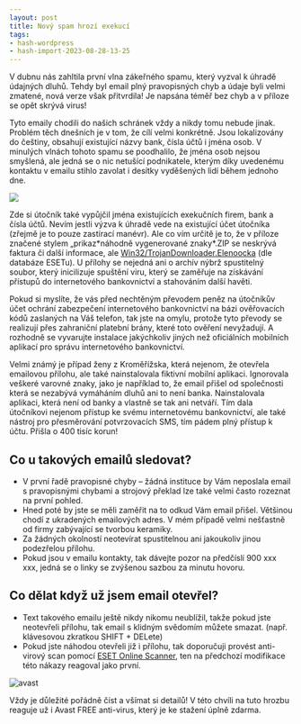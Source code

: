 ```yaml
---
layout: post
title: Nový spam hrozí exekucí
tags:
- hash-wordpress
- hash-import-2023-08-28-13-25
---
```


V dubnu nás zahltila první vlna zákeřného spamu, který vyzval k úhradě údajných dluhů. Tehdy byl email plný pravopisných chyb a údaje byli velmi zmatené, nová verze však přitvrdila! Je napsána téměř bez chyb a v příloze se opět skrývá virus!<!--more-->

Tyto emaily chodili do našich schránek vždy a nikdy tomu nebude jinak. Problém těch dnešních je v tom, že cílí velmi konkrétně. Jsou lokalizovány do češtiny, obsahují existující názvy bank, čísla účtů i jména osob. V minulých vlnách tohoto spamu se poodhalilo, že jména osob nejsou smyšlená, ale jedná se o nic netušící podnikatele, kterým díky uvedenému kontaktu v emailu stihlo zavolat i desítky vyděšených lidí během jednoho dne.

[![](http://192.168.20.2/wordpress/wp-content/uploads/2014/07/spamíík-1024x576.png)](http://192.168.20.2/wordpress/wp-content/uploads/2014/07/spamíík.png)

Zde si útočník také vypůjčil jména existujících exekučních firem, bank a čísla účtů. Nevím jestli výzva k úhradě vede na existující účet útočníka (zřejmě je to pouze zastírací manévr). Ale co vím určitě je to, že v příloze značené stylem „prikaz\*náhodně vygenerované znaky\*.ZIP se neskrývá faktura či další informace, ale&nbsp;[Win32/TrojanDownloader.Elenoocka](http://www.virusradar.com/en/Win32_TrojanDownloader.Elenoocka.A/description "Virus radar")&nbsp;(dle databáze ESETu). U přílohy se nejedná ani o archív nýbrž spustitelný soubor, který inicilizuje spuštění viru, který se zaměřuje na&nbsp;získávání přístupů do internetového bankovnictví a stahováním další havěti.

Pokud si myslíte, že vás před nechtěným převodem peněz na útočníkův účet ochrání zabezpečení internetového bankovnictví na bázi ověřovacích kódů zaslaných na Váš telefon, tak jste na omylu, protože tyto převody se realizují přes zahraniční platební brány, které toto ověření nevyžadují. A rozhodně se vyvarujte instalace jakýchkoliv jiných než oficiálních mobilních aplikací pro správu internetového bankovnictví.

Velmi známý je případ ženy z&nbsp;Kroměřížska, která nejenom, že otevřela emailovou přílohu, ale také nainstalovala fiktivní mobilní aplikaci. Ignorovala veškeré varovné znaky, jako je například to, že email přišel od společnosti která se nezabývá vymáháním dluhů ani to není banka. Nainstalovala aplikaci, která není od banky a vlastně se tak ani netváří. Tím dala útočníkovi nejenom přístup ke svému internetovému bankovnictví, ale také nástroj pro přesměrování potvrzovacích SMS, tím pádem plný přístup k účtu. Přišla o 400 tisíc korun!

## Co u takových emailů sledovat?

- V první řadě pravopisné chyby – žádná instituce by Vám neposlala email s pravopisnými chybami a strojový překlad lze také velmi často rozeznat na první pohled.
- Hned poté by jste se měli zaměřit na to odkud Vám email přišel. Většinou chodí z ukradených emailových adres. V mém případě velmi nešťastně od firmy zabývající se tvorbou keramiky.
- Za žádných okolností neotevírat spustitelnou ani jakoukoliv jinou podezřelou přílohu.
- Pokud jsou v emailu kontakty, tak dávejte pozor na předčíslí 900 xxx xxx, jedná se o linky se zvýšenou sazbou za minutu hovoru.

## Co dělat když už jsem email otevřel?

- Text takového emailu ještě nikdy nikomu neublížil, takže pokud jste neotevřeli přílohu, tak email s klidným svědomím můžete smazat. (např. klávesovou zkratkou SHIFT + DELete)
- Pokud jste náhodou otevřeli již i přílohu, tak doporučuji provést anti-virový scan pomocí [ESET Online Scanner](http://www.eset.com/cz/domacnosti/produkty/online-scanner/ "ESET online"), ten na předchozí modifikace této nákazy reagoval jako první.

![avast](http://www.maxxx.cz/wp-content/uploads/2014/07/avast1.png)

Vždy je důležité pořádně číst a všímat si detailů! V této chvíli na tuto hrozbu reaguje už i Avast FREE anti-virus, který je ke stažení úplně zdarma.

&nbsp;

<!--kg-card-end: html-->